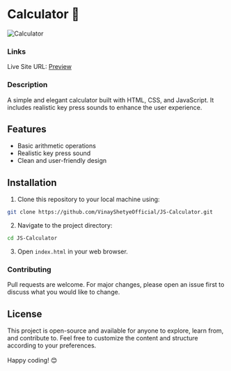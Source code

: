 # Calculator 🔢
![Calculator](https://github.com/VinayShetyeOfficial/JS-Calculator/assets/100470361/0242c7bc-174b-45b9-9a9c-fd6791601f61)

### Links
Live Site URL: [Preview](https://6641a8245f644a6a59002aa7--hilarious-madeleine-ccb333.netlify.app/)

### Description
A simple and elegant calculator built with HTML, CSS, and JavaScript. It includes realistic key press sounds to enhance the user experience.

## Features
- Basic arithmetic operations
- Realistic key press sound
- Clean and user-friendly design


## Installation

1. Clone this repository to your local machine using:
  ```bash
  git clone https://github.com/VinayShetyeOfficial/JS-Calculator.git
  ```

2. Navigate to the project directory:
  ```bash
  cd JS-Calculator
  ```

3. Open `index.html` in your web browser.

### Contributing
Pull requests are welcome. For major changes, please open an issue first to discuss what you would like to change.

## License
This project is open-source and available for anyone to explore, learn from, and contribute to.
Feel free to customize the content and structure according to your preferences. <br><br> Happy coding! 😊


